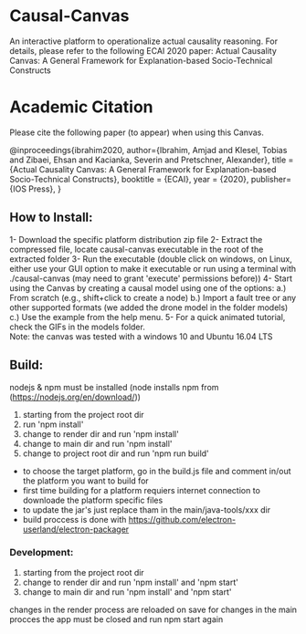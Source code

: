 # Causal-Canvas

An interactive platform to operationalize actual causality reasoning. For details, please refer to the following ECAI 2020 paper:
Actual Causality Canvas: A General Framework for Explanation-based Socio-Technical Constructs

# Academic Citation 
Please cite the following paper (to appear) when using this Canvas. 

@inproceedings{ibrahim2020,
	author={Ibrahim, Amjad and Klesel, Tobias and Zibaei, Ehsan and Kacianka, Severin and Pretschner, Alexander},
	title     = {Actual Causality Canvas: A General Framework for Explanation-based Socio-Technical Constructs},
	booktitle = {ECAI},
	year      = {2020},
   publisher={IOS Press},
}



## How to Install:
1- Download the specific platform distribution zip file 
2- Extract the compressed file, locate causal-canvas executable in the root of the extracted folder 
3- Run the executable (double click on windows, on Linux, either use your GUI option to make it executable or run using a terminal with ./causal-canvas (may need to grant 'execute' permissions before))
4- Start using the Canvas by creating a causal model using one of the options:
	a.) From scratch (e.g., shift+click to create a node) 
	b.) Import a fault tree or any other supported formats (we  added the drone model in the folder models)
	c.) Use the example from the help menu. 
5- For a quick animated tutorial, check the GIFs in the models folder. 	
Note: the canvas was tested with a windows 10 and Ubuntu 16.04 LTS	


## Build:

nodejs  & npm must be installed (node installs npm from (https://nodejs.org/en/download/))

1) starting from the project root dir
2) run 'npm install'
3) change to render dir and run 'npm install'
4) change to main dir and run 'npm install'
5) change to project root dir and run 'npm run build'

- to choose the target platform, go in the build.js file and comment in/out the platform you want to build for
- first time building for a platform requiers internet connection to downloade the platform specific files
- to update the jar's just replace tham in the main/java-tools/xxx dir
- build proccess is done with <https://github.com/electron-userland/electron-packager>

### Development:

1) starting from the project root dir
2) change to render dir and run 'npm install' and 'npm start'
3) change to main dir and run 'npm install' and 'npm start'

changes in the render process are reloaded on save
for changes in the main procces the app must be closed and run npm start again

